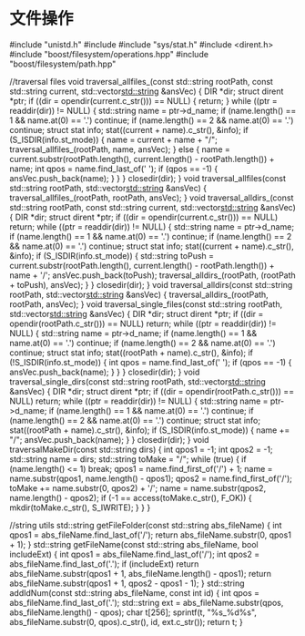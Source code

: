 # 文件操作

#include "unistd.h"
#include <fstream>
#include "sys/stat.h"
#include <dirent.h>
#include "boost/filesystem/operations.hpp"
#include "boost/filesystem/path.hpp"

//traversal files
void traversal_allfiles_(const std::string rootPath, const std::string current, std::vector<std::string> &ansVec) {
  DIR *dir;
  struct dirent *ptr;
  if ((dir = opendir(current.c_str())) == NULL) {
    return;
  }
  while ((ptr = readdir(dir)) != NULL) {
    std::string name = ptr->d_name;
    if (name.length() == 1 && name.at(0) == '.') continue;
    if (name.length() == 2 && name.at(0) == '.') continue;
    struct stat info;
    stat((current + name).c_str(), &info);
    if (S_ISDIR(info.st_mode)) {
      name = current + name + "/";
      traversal_allfiles_(rootPath, name, ansVec);
    } else {
      name = current.substr(rootPath.length(), current.length() - rootPath.length()) + name;
      int qpos = name.find_last_of(' ');
      if (qpos == -1) {
        ansVec.push_back(name);
      }
    }
  }
  closedir(dir);
}
void traversal_allfiles(const std::string rootPath, std::vector<std::string> &ansVec) {
  traversal_allfiles_(rootPath, rootPath, ansVec);
}
void traversal_alldirs_(const std::string rootPath, const std::string current, std::vector<std::string> &ansVec) {
  DIR *dir;
  struct dirent *ptr;
  if ((dir = opendir(current.c_str())) == NULL) return;
  while ((ptr = readdir(dir)) != NULL) {
    std::string name = ptr->d_name;
    if (name.length() == 1 && name.at(0) == '.') continue;
    if (name.length() == 2 && name.at(0) == '.') continue;
    struct stat info;
    stat((current + name).c_str(), &info);
    if (S_ISDIR(info.st_mode)) {
      std::string toPush = current.substr(rootPath.length(), current.length() - rootPath.length()) + name + '/';
      ansVec.push_back(toPush);
      traversal_alldirs_(rootPath, (rootPath + toPush), ansVec);
    }
  }
  closedir(dir);
}
void traversal_alldirs(const std::string rootPath, std::vector<std::string> &ansVec) {
  traversal_alldirs_(rootPath, rootPath, ansVec);
}
void traversal_single_files(const std::string rootPath, std::vector<std::string> &ansVec) {
  DIR *dir;
  struct dirent *ptr;
  if ((dir = opendir(rootPath.c_str())) == NULL) return;
  while ((ptr = readdir(dir)) != NULL) {
    std::string name = ptr->d_name;
    if (name.length() == 1 && name.at(0) == '.') continue;
    if (name.length() == 2 && name.at(0) == '.') continue;
    struct stat info;
    stat((rootPath + name).c_str(), &info);
    if (!S_ISDIR(info.st_mode)) {
      int qpos = name.find_last_of(' ');
      if (qpos == -1) {
        ansVec.push_back(name);
      }
    }
  }
  closedir(dir);
}
void traversal_single_dirs(const std::string rootPath, std::vector<std::string> &ansVec) {
  DIR *dir;
  struct dirent *ptr;
  if ((dir = opendir(rootPath.c_str())) == NULL) return;
  while ((ptr = readdir(dir)) != NULL) {
    std::string name = ptr->d_name;
    if (name.length() == 1 && name.at(0) == '.') continue;
    if (name.length() == 2 && name.at(0) == '.') continue;
    struct stat info;
    stat((rootPath + name).c_str(), &info);
    if (S_ISDIR(info.st_mode)) {
      name += "/";
      ansVec.push_back(name);
    }
  }
  closedir(dir);
}
void traversalMakeDir(const std::string dirs) {
  int qpos1 = -1;
  int qpos2 = -1;
  std::string name = dirs;
  std::string toMake = "/";
  while (true) {
    if (name.length() <= 1) break;
    qpos1 = name.find_first_of('/') + 1;
    name = name.substr(qpos1, name.length() - qpos1);
    qpos2 = name.find_first_of('/');
    toMake += name.substr(0, qpos2) + '/';
    name = name.substr(qpos2, name.length() - qpos2);
    if (-1 == access(toMake.c_str(), F_OK)) {
      mkdir(toMake.c_str(), S_IWRITE);
    }
  }
}

//string utils
std::string getFileFolder(const std::string abs_fileName) {
  int qpos1 = abs_fileName.find_last_of('/');
  return abs_fileName.substr(0, qpos1 + 1);
}
std::string getFileName(const std::string abs_fileName, bool includeExt) {
  int qpos1 = abs_fileName.find_last_of('/');
  int qpos2 = abs_fileName.find_last_of('.');
  if (includeExt) return abs_fileName.substr(qpos1 + 1, abs_fileName.length() - qpos1);
  return abs_fileName.substr(qpos1 + 1, qpos2 - qpos1 - 1);
}
std::string addIdNum(const std::string abs_fileName, const int id) {
  int qpos = abs_fileName.find_last_of('.');
  std::string ext = abs_fileName.substr(qpos, abs_fileName.length() - qpos);
  char t[256];
  sprintf(t, "%s_%d%s", abs_fileName.substr(0, qpos).c_str(), id, ext.c_str());
  return t;
}
